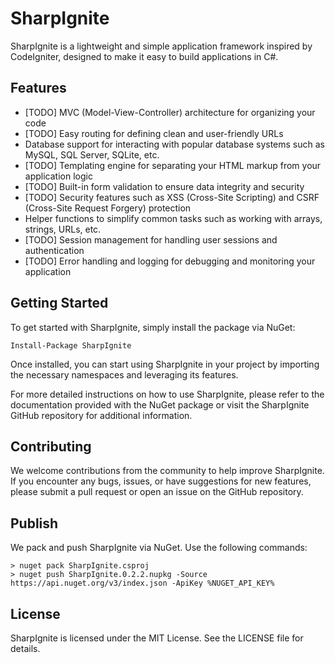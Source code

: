# SharpIgnite

SharpIgnite is a lightweight and simple application framework inspired by CodeIgniter, designed to make it easy to build applications in C#.

## Features

* [TODO] MVC (Model-View-Controller) architecture for organizing your code
* [TODO] Easy routing for defining clean and user-friendly URLs
* Database support for interacting with popular database systems such as MySQL, SQL Server, SQLite, etc.
* [TODO] Templating engine for separating your HTML markup from your application logic
* [TODO] Built-in form validation to ensure data integrity and security
* [TODO] Security features such as XSS (Cross-Site Scripting) and CSRF (Cross-Site Request Forgery) protection
* Helper functions to simplify common tasks such as working with arrays, strings, URLs, etc.
* [TODO] Session management for handling user sessions and authentication
* [TODO] Error handling and logging for debugging and monitoring your application

## Getting Started

To get started with SharpIgnite, simply install the package via NuGet:

```
Install-Package SharpIgnite
```

Once installed, you can start using SharpIgnite in your project by importing the necessary namespaces and leveraging its features.

For more detailed instructions on how to use SharpIgnite, please refer to the documentation provided with the NuGet package or visit the SharpIgnite GitHub repository for additional information.

## Contributing

We welcome contributions from the community to help improve SharpIgnite. If you encounter any bugs, issues, or have suggestions for new features, please submit a pull request or open an issue on the GitHub repository.

## Publish

We pack and push SharpIgnite via NuGet. Use the following commands:

```
> nuget pack SharpIgnite.csproj
> nuget push SharpIgnite.0.2.2.nupkg -Source https://api.nuget.org/v3/index.json -ApiKey %NUGET_API_KEY%
```

## License

SharpIgnite is licensed under the MIT License. See the LICENSE file for details.